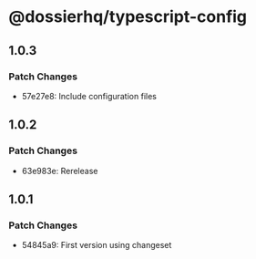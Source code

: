 # @dossierhq/typescript-config

## 1.0.3

### Patch Changes

- 57e27e8: Include configuration files

## 1.0.2

### Patch Changes

- 63e983e: Rerelease

## 1.0.1

### Patch Changes

- 54845a9: First version using changeset
